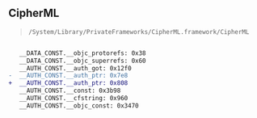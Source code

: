 ## CipherML

> `/System/Library/PrivateFrameworks/CipherML.framework/CipherML`

```diff

   __DATA_CONST.__objc_protorefs: 0x38
   __DATA_CONST.__objc_superrefs: 0x60
   __AUTH_CONST.__auth_got: 0x12f0
-  __AUTH_CONST.__auth_ptr: 0x7e8
+  __AUTH_CONST.__auth_ptr: 0x808
   __AUTH_CONST.__const: 0x3b98
   __AUTH_CONST.__cfstring: 0x960
   __AUTH_CONST.__objc_const: 0x3470

```
